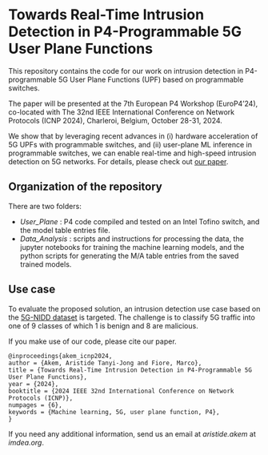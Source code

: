 # Towards Real-Time Intrusion Detection in P4-Programmable 5G User Plane Functions

 This repository contains the code for our work on intrusion detection in P4-programmable 5G User Plane Functions (UPF) based on programmable switches.

The paper will be presented at the 7th European P4 Workshop (EuroP4’24), co-located with The 32nd IEEE International Conference on Network Protocols (ICNP 2024), Charleroi, Belgium, October 28-31, 2024.

We show that by leveraging recent advances in (i) hardware acceleration of 5G UPFs with programmable switches, and (ii) user-plane ML inference in programmable switches, we can enable real-time and high-speed intrusion detection on 5G networks. For details, please check out [our paper](https://hdl.handle.net/20.500.12761/1846).

## Organization of the repository  
There are two folders:  
- _User_Plane_ : P4 code compiled and tested on an Intel Tofino switch, and the model table entries file.
- _Data_Analysis_ : scripts and instructions for processing the data, the jupyter notebooks for training the machine learning models, and the python scripts for generating the M/A table entries from the saved trained models.

## Use case
To evaluate the proposed solution, an intrusion detection use case based on the [5G-NIDD dataset](https://ieee-dataport.org/documents/5g-nidd-comprehensive-network-intrusion-detection-dataset-generated-over-5g-wireless) is targeted. The challenge is to classify 5G traffic into one of 9 classes of which 1 is benign and 8 are malicious.

If you make use of our code, please cite our paper.

```
@inproceedings{akem_icnp2024,
author = {Akem, Aristide Tanyi-Jong and Fiore, Marco},
title = {Towards Real-Time Intrusion Detection in P4-Programmable 5G User Plane Functions},
year = {2024},
booktitle = {2024 IEEE 32nd International Conference on Network Protocols (ICNP)},
numpages = {6},
keywords = {Machine learning, 5G, user plane function, P4},
}
```

If you need any additional information, send us an email at _aristide.akem_ at _imdea.org_.